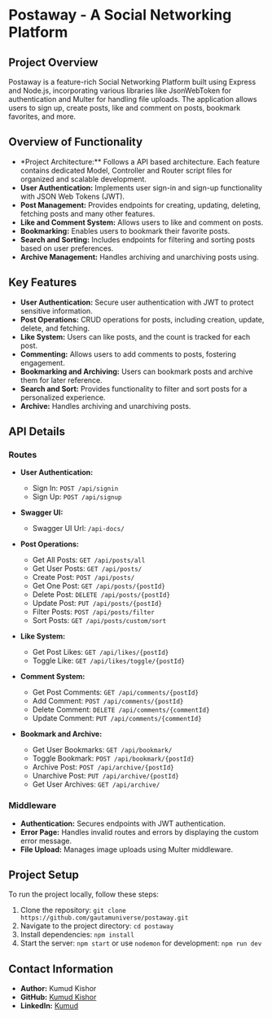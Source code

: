 # Postaway - A Social Networking Platform

## Project Overview

Postaway is a feature-rich Social Networking Platform built using Express and Node.js, incorporating various libraries like JsonWebToken for authentication and Multer for handling file uploads. The application allows users to sign up, create posts, like and comment on posts, bookmark favorites, and more.

## Overview of Functionality

- \*Project Architecture:\*\* Follows a API based architecture. Each feature contains dedicated Model, Controller and Router script files for organized and scalable development.
- **User Authentication:** Implements user sign-in and sign-up functionality with JSON Web Tokens (JWT).
- **Post Management:** Provides endpoints for creating, updating, deleting, fetching posts and many other features.
- **Like and Comment System:** Allows users to like and comment on posts.
- **Bookmarking:** Enables users to bookmark their favorite posts.
- **Search and Sorting:** Includes endpoints for filtering and sorting posts based on user preferences.
- **Archive Management:** Handles archiving and unarchiving posts using.

## Key Features

- **User Authentication:** Secure user authentication with JWT to protect sensitive information.
- **Post Operations:** CRUD operations for posts, including creation, update, delete, and fetching.
- **Like System:** Users can like posts, and the count is tracked for each post.
- **Commenting:** Allows users to add comments to posts, fostering engagement.
- **Bookmarking and Archiving:** Users can bookmark posts and archive them for later reference.
- **Search and Sort:** Provides functionality to filter and sort posts for a personalized experience.
- **Archive:** Handles archiving and unarchiving posts.

## API Details

### Routes

- **User Authentication:**

  - Sign In: `POST /api/signin`
  - Sign Up: `POST /api/signup`

- **Swagger UI:**

  - Swagger UI Url: `/api-docs/`

- **Post Operations:**

  - Get All Posts: `GET /api/posts/all`
  - Get User Posts: `GET /api/posts/`
  - Create Post: `POST /api/posts/`
  - Get One Post: `GET /api/posts/{postId}`
  - Delete Post: `DELETE /api/posts/{postId}`
  - Update Post: `PUT /api/posts/{postId}`
  - Filter Posts: `POST /api/posts/filter`
  - Sort Posts: `GET /api/posts/custom/sort`

- **Like System:**

  - Get Post Likes: `GET /api/likes/{postId}`
  - Toggle Like: `GET /api/likes/toggle/{postId}`

- **Comment System:**

  - Get Post Comments: `GET /api/comments/{postId}`
  - Add Comment: `POST /api/comments/{postId}`
  - Delete Comment: `DELETE /api/comments/{commentId}`
  - Update Comment: `PUT /api/comments/{commentId}`

- **Bookmark and Archive:**
  - Get User Bookmarks: `GET /api/bookmark/`
  - Toggle Bookmark: `POST /api/bookmark/{postId}`
  - Archive Post: `POST /api/archive/{postId}`
  - Unarchive Post: `PUT /api/archive/{postId}`
  - Get User Archives: `GET /api/archive/`

### Middleware

- **Authentication:** Secures endpoints with JWT authentication.
- **Error Page:** Handles invalid routes and errors by displaying the custom error message.
- **File Upload:** Manages image uploads using Multer middleware.

## Project Setup

To run the project locally, follow these steps:

1. Clone the repository: `git clone https://github.com/gautamuniverse/postaway.git`
2. Navigate to the project directory: `cd postaway`
3. Install dependencies: `npm install`
4. Start the server: `npm start` or use `nodemon` for development: `npm run dev`

## Contact Information

- **Author:** Kumud Kishor
- **GitHub:** [Kumud Kishor](https://github.com/kumudKishor1901)
- **LinkedIn:** [Kumud](https://www.linkedin.com/in/kumud-kishor-374792285/)
